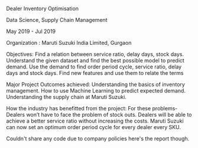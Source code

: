 Dealer Inventory Optimisation

Data Science, Supply Chain Management

May 2019 - Jul 2019

Organization : Maruti Suzuki India Limited, Gurgaon

Objectives:
Find a relation between service ratio, delay days, stock days.
Understand the given dataset and find the best possible model to predict demand.
Use the demand to find order period cycle, service ratio, delay days and stock days.
Find new features and use them to relate the terms

 

Major Project Outcomes achieved:
Understanding the basics of inventory management.
How to use Machine Learning to predict expected demand.
Understanding the supply chain at Maruti Suzuki.

 

How the industry has benefitted from the project:
For these problems-
Dealers won’t have to face the problem of stock outs.
Dealers will be able to achieve a better service ratio without increasing the costs.
Maruti Suzuki can now set an optimum order period cycle for every dealer every SKU.


Couldn't share any code due to company policies
here's the report though.
